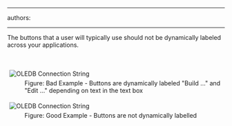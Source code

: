 

---
authors:

---




<span class='intro'> <p>The buttons that a user will typically use should not be dynamically labeled across your applications.</p> </span>

<p>​</p><dl class="badImage"><dt><img src="http&#58;//www.ssw.com.au/ssw/Standards/Rules/Images/DynamicallyLabelingButtonBad.gif" alt="OLEDB Connection String" style="margin&#58;5px;" /></dt><dd>Figure&#58; Bad Example - Buttons are dynamically labeled &quot;Build ...&quot; and &quot;Edit ...&quot; depending on text in the text box</dd></dl><dl class="goodImage"><dt><img src="http&#58;//www.ssw.com.au/ssw/Standards/Rules/Images/DynamicallyLabelingButtonGood.gif" alt="OLEDB Connection String" style="margin&#58;5px;" /></dt><dd>Figure&#58; Good Example - Buttons are not dynamically labelled</dd></dl>


